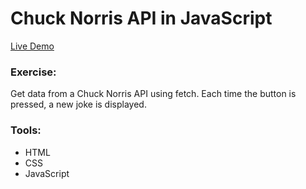 # Chuck Norris API in JavaScript

[Live Demo](https://felixwurst.github.io/js-chuck-norris-api/)

### Exercise:

Get data from a Chuck Norris API using fetch. Each time the button is pressed, a new joke is displayed.

### Tools:

-   HTML
-   CSS
-   JavaScript
